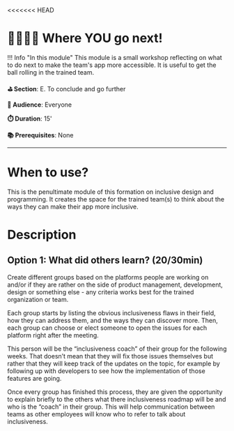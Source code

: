<<<<<<< HEAD
# 🏃🏽‍♀️‍➡️ Where YOU go next!

!!! Info "In this module"
    This module is a small workshop reflecting on what to do next to make the team's app more accessible. It is useful to get the ball rolling in the trained team.

**⛳️ Section**: E. To conclude and go further

**👥 Audience**: Everyone

**⏱️ ️Duration**: 15'

**📚 Prerequisites**: None

---

# When to use?

This is the penultimate module of this formation on inclusive design and programming. It creates the space for the trained team(s) to think about the ways they can make their app more inclusive.

# Description

## Option 1: What did others learn? (20/30min)

Create different groups based on the platforms people are working on and/or if they are rather on the side of product management, development, design or something else - any criteria works best for the trained organization or team.

Each group starts by listing the obvious inclusiveness flaws in their field, how they can address them, and the ways they can discover more. Then, each group can choose or elect someone to open the issues for each platform right after the meeting.

This person will be the “inclusiveness coach” of their group for the following weeks. That doesn’t mean that they will fix those issues themselves but rather that they will keep track of the updates on the topic, for example by following up with developers to see how the implementation of those features are going.

Once every group has finished this process, they are given the opportunity to explain briefly to the others what there inclusiveness roadmap will be and who is the “coach” in their group. This will help communication between teams as other employees will know who to refer to talk about inclusiveness.